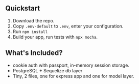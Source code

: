 ## Quickstart
1. Download the repo.
2. Copy `.env-default` to `.env`, enter your configuration.
3. Run `npm install`
4. Build your app, run tests with `npx mocha`.

## What's Included?
* cookie auth with passport, in-memory session storage.
* PostgreSQL + Sequelize db layer
* Tiny, 2 files, one for express app and one for model layer.
